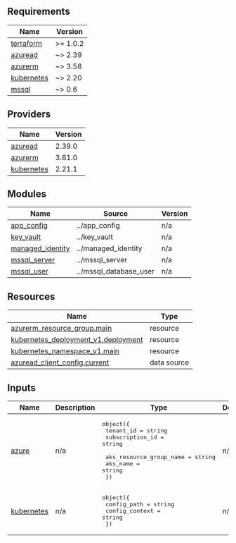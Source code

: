 <!-- BEGIN_TF_DOCS -->
## Requirements

| Name | Version |
|------|---------|
| <a name="requirement_terraform"></a> [terraform](#requirement\_terraform) | >= 1.0.2 |
| <a name="requirement_azuread"></a> [azuread](#requirement\_azuread) | ~> 2.39 |
| <a name="requirement_azurerm"></a> [azurerm](#requirement\_azurerm) | ~> 3.58 |
| <a name="requirement_kubernetes"></a> [kubernetes](#requirement\_kubernetes) | ~> 2.20 |
| <a name="requirement_mssql"></a> [mssql](#requirement\_mssql) | ~> 0.6 |

## Providers

| Name | Version |
|------|---------|
| <a name="provider_azuread"></a> [azuread](#provider\_azuread) | 2.39.0 |
| <a name="provider_azurerm"></a> [azurerm](#provider\_azurerm) | 3.61.0 |
| <a name="provider_kubernetes"></a> [kubernetes](#provider\_kubernetes) | 2.21.1 |

## Modules

| Name | Source | Version |
|------|--------|---------|
| <a name="module_app_config"></a> [app\_config](#module\_app\_config) | ../app_config | n/a |
| <a name="module_key_vault"></a> [key\_vault](#module\_key\_vault) | ../key_vault | n/a |
| <a name="module_managed_identity"></a> [managed\_identity](#module\_managed\_identity) | ../managed_identity | n/a |
| <a name="module_mssql_server"></a> [mssql\_server](#module\_mssql\_server) | ../mssql_server | n/a |
| <a name="module_mssql_user"></a> [mssql\_user](#module\_mssql\_user) | ../mssql_database_user | n/a |

## Resources

| Name | Type |
|------|------|
| [azurerm_resource_group.main](https://registry.terraform.io/providers/hashicorp/azurerm/latest/docs/resources/resource_group) | resource |
| [kubernetes_deployment_v1.deployment](https://registry.terraform.io/providers/hashicorp/kubernetes/latest/docs/resources/deployment_v1) | resource |
| [kubernetes_namespace_v1.main](https://registry.terraform.io/providers/hashicorp/kubernetes/latest/docs/resources/namespace_v1) | resource |
| [azuread_client_config.current](https://registry.terraform.io/providers/hashicorp/azuread/latest/docs/data-sources/client_config) | data source |

## Inputs

| Name | Description | Type | Default | Required |
|------|-------------|------|---------|:--------:|
| <a name="input_azure"></a> [azure](#input\_azure) | n/a | <pre>object({<br>    tenant_id       = string<br>    subscription_id = string<br><br>    aks_resource_group_name = string<br>    aks_name                = string<br>  })</pre> | n/a | yes |
| <a name="input_kubernetes"></a> [kubernetes](#input\_kubernetes) | n/a | <pre>object({<br>    config_path    = string<br>    config_context = string<br>  })</pre> | n/a | yes |
<!-- END_TF_DOCS -->
